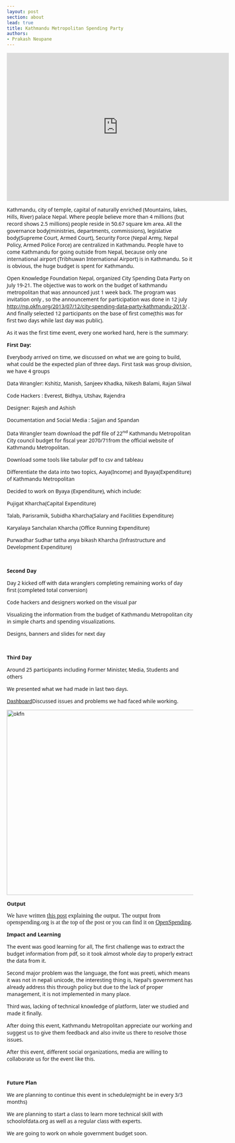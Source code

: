 ```yaml
---
layout: post
section: about
lead: true
title: Kathmandu Metropolitan Spending Party
authors:
- Prakash Neupane
---
```

<iframe src="http://openspending.org/kathmandu_spending_budget/embed?widget=treemap&amp;state=%7B%22drilldowns%22%3A%5B%22budget_title%22%2C%22level%22%5D%2C%22year%22%3A2013%2C%22cuts%22%3A%7B%7D%7D&amp;width=600&amp;height=400" frameborder="0" width="600" height="400"></iframe>

<span><span style="font-family: Sans, sans-serif;">Kathmandu, city of temple, capital of naturally enriched (Mountains, lakes, Hills, River) palace Nepal. Where people believe more than 4 millions (but record shows 2.5 millions) people reside in 50.67 square km area. All the governance body(ministries, departments, commissions), legislative body(Supreme Court, Armed Court), Security Force (Nepal Army, Nepal Policy, Armed Police Force) are centralized in Kathmandu. People have to come Kathmandu for going outside from Nepal, because only one international airport (Tribhuwan International Airport) is in Kathmandu. So it is obvious, the huge budget is spent for Kathmandu.</span></span>

<span style="font-family: Sans, sans-serif;"><span>Open Knowledge Foundation Nepal, organized City Spending Data Party on July 19-21. The objective was to work on the budget of kathmandu metropolitan that was announced just 1 week back. The program was invitation only , so the announcement for participation was done in 12 july <a href="http://np.okfn.org/2013/07/12/city-spending-data-party-kathmandu-2013/">http://np.okfn.org/2013/07/12/city-spending-data-party-kathmandu-2013/</a> . And finally selected </span></span><span style="font-family: Sans, sans-serif;"><span>12 participants </span></span><span style="font-family: Sans, sans-serif;"><span>on the base of first come</span></span><span style="font-family: Sans, sans-serif;"><span>(this was for first two days while last day was public)</span></span><span style="font-family: Sans, sans-serif;"><span>.</span></span>

<span style="font-family: Sans, sans-serif;"><span>As it was the first time event, every one worked hard, here is the summary:</span></span>

<span style="font-family: Sans, sans-serif;"><span><strong>First Day:</strong></span></span>

<span style="font-family: Sans, sans-serif;">Everybody arrived on time, we discussed on what we are going to build, what could be the expected plan of three days. First task was group division, we have 4 groups</span>

<span style="font-family: Sans, sans-serif;"><span>Data Wrangler: Kshitiz, Manish, Sanjeev Khadka, Nikesh Balami, Rajan Silwal</span></span>

<span style="font-family: Sans, sans-serif;"><span>Code Hackers : Everest, Bidhya, Utshav, Rajendra</span></span>

<span style="font-family: Sans, sans-serif;"><span>Designer: Rajesh and Ashish</span></span>

<span style="font-family: Sans, sans-serif;"><span>Documentation and Social Media : Sajjan and Spandan</span></span>

<span style="font-family: Sans, sans-serif;"><span>Data Wrangler team download the pdf file of 22<sup>nd</sup> Kathmandu Metropolitan City council budget for fiscal year 2070/71from the official website of Kathmandu Metropolitan.</span></span>

<span style="font-family: Sans, sans-serif;"><span>Download some tools like tabular pdf to csv and tableau </span></span>

<span style="font-family: Sans, sans-serif;">Differentiate the data into two topics, Aaya(Income) and Byaya(Expenditure) of Kathmandu Metropolitan</span>

<span style="font-family: Sans, sans-serif;">Decided to work on Byaya (Expenditure), which include:</span>

<span style="font-family: Sans, sans-serif;"><span>Pujigat Kharcha(Capital Expenditure)</span></span>

<span style="font-family: Sans, sans-serif;"><span>Talab, Parisramik, Subidha Kharcha(Salary and Facilities Expenditure)</span></span>

<span style="font-family: Sans, sans-serif;"><span>Karyalaya Sanchalan Kharcha (Office Running Expenditure)</span></span>

<span style="font-family: Sans, sans-serif;"><span>Purwadhar Sudhar tatha anya bikash Kharcha (Infrastructure and Development Expenditure) </span></span>

&nbsp;

<span style="font-family: Sans, sans-serif;"><span><strong>Second Day</strong></span></span>

<span style="font-family: Sans, sans-serif;">Day 2 kicked off with data wranglers completing remaining works of day first (completed total conversion)</span>

<span style="font-family: Sans, sans-serif;">Code hackers and designers worked on the visual par</span>

<span style="font-family: Sans, sans-serif;">Visualizing the information from the budget of Kathmandu Metropolitan city in simple charts and spending visualizations.</span>

<span style="font-family: Sans, sans-serif;">Designs, banners and slides for next day</span>

&nbsp;

<span style="font-family: Sans, sans-serif;"><strong>Third Day</strong></span>

<span style="font-family: Sans, sans-serif;"><span>Around 25 participants including Former Minister, Media, Students and others</span></span>

<span style="font-family: Sans, sans-serif;">We presented what we had made in last two days.</span>

<span style="font-family: Sans, sans-serif;"><a style="font-family: Arial, Tahoma, Verdana, sans-serif;" href="http://blog.openspending.org/wp-admin/index.php">Dashboard</a>Discussed issues and problems we had faced while working.</span>

<a href="http://0.0.0.0:8080/wp-content/uploads/2013/08/okfn.jpg"><img class="aligncenter size-full wp-image-567" src="http://0.0.0.0:8080/wp-content/uploads/2013/08/okfn.jpg" alt="okfn" width="969" height="500" /></a>

<span style="font-family: Sans, sans-serif;"><span><strong>Output</strong></span></span>

<span style="font-family: 'Times New Roman', serif;"><span style="font-size: medium;">We have written <a href="http://np.okfn.org/2013/07/24/kathmandu-metropolitan-in-city-spending-data-party/">this post</a> explaining the output. </span></span><span style="font-family: 'Times New Roman', serif;"><span style="font-size: medium;">The output from openspending.org is at the top of the post or you can find it on <a href="http://openspending.org/kathmandu_spending_budget">OpenSpending</a>.</span></span>

<span style="font-family: Sans, sans-serif;"><span><strong>Impact</strong> <strong>and Learning </strong></span></span>

<span style="font-family: Sans, sans-serif;">The event was good learning for all, The first challenge was to extract the budget information from pdf, so it took almost whole day to properly extract the data from it.</span>

<span style="font-family: Sans, sans-serif;"><span>Second major problem was the language, the font was preeti, which means it was not in nepali unicode, the interesting thing is, Nepal's government has already address this through policy but due to the lack of proper management, it is not implemented in many place.</span></span>

<span style="font-family: Sans, sans-serif;"><span>Third was, lacking of technical knowledge of platform, later we studied and made it finally.</span></span>

<span style="font-family: Sans, sans-serif;">After doing this event, Kathmandu Metropolitan appreciate our working and suggest us to give them feedback and also invite us there to resolve those issues.</span>

<span style="font-family: Sans, sans-serif;"><span>After this event, different social organizations, media are willing to collaborate us for the event like this.</span></span>

&nbsp;

<span style="font-family: Sans, sans-serif;"><strong>Future Plan</strong></span>

<span style="font-family: Sans, sans-serif;">We are planning to continue this event in schedule(might be in every 3/3 months)</span>

<span style="font-family: Sans, sans-serif;"><span>We are planning to start a class to learn more technical skill with schoolofdata.org as well as a regular class with experts.</span></span>

<span style="font-family: Sans, sans-serif;"><span>We are going to work on whole government budget soon.</span></span>

